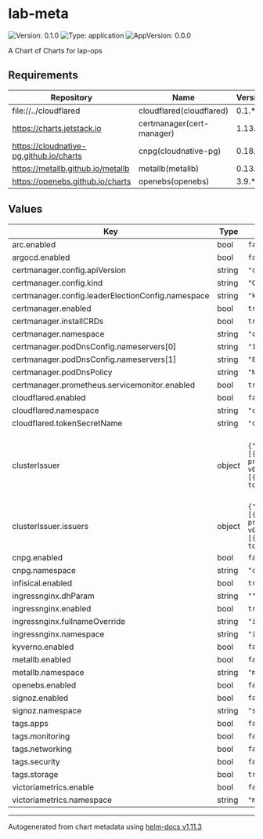 # lab-meta

![Version: 0.1.0](https://img.shields.io/badge/Version-0.1.0-informational?style=flat-square) ![Type: application](https://img.shields.io/badge/Type-application-informational?style=flat-square) ![AppVersion: 0.0.0](https://img.shields.io/badge/AppVersion-0.0.0-informational?style=flat-square)

A Chart of Charts for lap-ops

## Requirements

| Repository | Name | Version |
|------------|------|---------|
| file://../cloudflared | cloudflared(cloudflared) | 0.1.* |
| https://charts.jetstack.io | certmanager(cert-manager) | 1.13.* |
| https://cloudnative-pg.github.io/charts | cnpg(cloudnative-pg) | 0.18.* |
| https://metallb.github.io/metallb | metallb(metallb) | 0.13.* |
| https://openebs.github.io/charts | openebs(openebs) | 3.9.* |

## Values

| Key | Type | Default | Description |
|-----|------|---------|-------------|
| arc.enabled | bool | `false` |  |
| argocd.enabled | bool | `false` |  |
| certmanager.config.apiVersion | string | `"controller.config.cert-manager.io/v1alpha1"` |  |
| certmanager.config.kind | string | `"ControllerConfiguration"` |  |
| certmanager.config.leaderElectionConfig.namespace | string | `"kube-system"` |  |
| certmanager.enabled | bool | `true` |  |
| certmanager.installCRDs | bool | `true` |  |
| certmanager.namespace | string | `"cert-manager"` |  |
| certmanager.podDnsConfig.nameservers[0] | string | `"1.1.1.1"` |  |
| certmanager.podDnsConfig.nameservers[1] | string | `"8.8.8.8"` |  |
| certmanager.podDnsPolicy | string | `"None"` |  |
| certmanager.prometheus.servicemonitor.enabled | bool | `true` |  |
| cloudflared.enabled | bool | `false` |  |
| cloudflared.namespace | string | `"cloudflared"` |  |
| cloudflared.tokenSecretName | string | `"cloudflare-api-token"` |  |
| clusterIssuer | object | `{"create":false,"issuers":{"dns01":[{"email":"","name":"letsencrypt","privateKeyName":"letsencrypt-private-key","server":"https://acme-v02.api.letsencrypt.org/directory","solvers":[{"name":"cloudflare","tokenSecretRef":{"key":"api-token","name":"cloudflare-api-token"}}]}]}}` | Create a ClusterIssuer for use with cert-manager via DNS01 challenge |
| clusterIssuer.issuers | object | `{"dns01":[{"email":"","name":"letsencrypt","privateKeyName":"letsencrypt-private-key","server":"https://acme-v02.api.letsencrypt.org/directory","solvers":[{"name":"cloudflare","tokenSecretRef":{"key":"api-token","name":"cloudflare-api-token"}}]}]}` | Only dns01 issuers are supported |
| cnpg.enabled | bool | `false` |  |
| cnpg.namespace | string | `"cnpg-system"` |  |
| infisical.enabled | bool | `true` |  |
| ingressnginx.dhParam | string | `""` |  |
| ingressnginx.enabled | bool | `true` |  |
| ingressnginx.fullnameOverride | string | `"ingress-nginx"` |  |
| ingressnginx.namespace | string | `"ingress-nginx"` |  |
| kyverno.enabled | bool | `false` |  |
| metallb.enabled | bool | `false` |  |
| metallb.namespace | string | `"metallb-system"` |  |
| openebs.enabled | bool | `false` |  |
| signoz.enabled | bool | `false` |  |
| signoz.namespace | string | `"signoz"` |  |
| tags.apps | bool | `false` |  |
| tags.monitoring | bool | `false` |  |
| tags.networking | bool | `false` |  |
| tags.security | bool | `false` |  |
| tags.storage | bool | `true` |  |
| victoriametrics.enable | bool | `false` |  |
| victoriametrics.namespace | string | `"monitoring"` |  |

----------------------------------------------
Autogenerated from chart metadata using [helm-docs v1.11.3](https://github.com/norwoodj/helm-docs/releases/v1.11.3)
